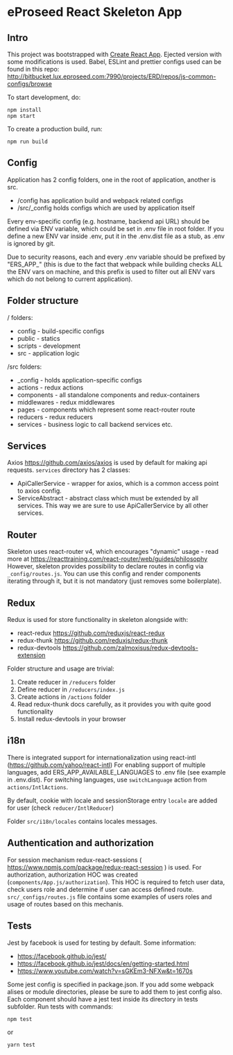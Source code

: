 # eProseed React Skeleton App

## Intro

This project was bootstrapped with [Create React App](https://github.com/facebookincubator/create-react-app).
Ejected version with some modifications is used.
Babel, ESLint and prettier configs used can be found in this repo: http://bitbucket.lux.eproseed.com:7990/projects/ERD/repos/js-common-configs/browse

To start development, do:

```
npm install
npm start
```

To create a production build, run:

``
npm run build
``

## Config

Application has 2 config folders, one in the root of application, another is src. 

- /config has application build and webpack related configs
- /src/_config holds configs which are used by application itself

Every env-specific config (e.g. hostname, backend api URL) should be defined via ENV variable, which could be set in .env file in root folder.
If you define a new ENV var inside .env, put it in the .env.dist file as a stub, as .env is ignored by git.

Due to security reasons, each and every .env variable should be prefixed by "ERS_APP_" (this is due to the fact that webpack while building checks ALL the ENV vars on machine, and this prefix is used to filter out all ENV vars which do not belong to current application).

## Folder structure

/ folders:

- config - build-specific configs
- public - statics
- scripts - development
- src - application logic

/src folders: 

- _config - holds application-specific configs
- actions - redux actions
- components - all standalone components and redux-containers
- middlewares - redux middlewares
- pages - components which represent some react-router route
- reducers - redux reducers
- services - business logic to call backend services etc.

## Services

Axios https://github.com/axios/axios is used by default for making api requests.
``services`` directory has 2 classes:
- ApiCallerService - wrapper for axios, which is a common access point to axios config.
- ServiceAbstract - abstract class which must be extended by all services. This way we are sure to use ApiCallerService by all other services.

## Router

Skeleton uses react-router v4, which encourages "dynamic" usage - read more at https://reacttraining.com/react-router/web/guides/philosophy
However, skeleton provides possibility to declare routes in config via ``_config/routes.js``.
You can use this config and render <Route> components iterating through it, but it is not mandatory (just removes some boilerplate).

## Redux

Redux is used for store functionality in skeleton alongside with:

- react-redux https://github.com/reduxjs/react-redux
- redux-thunk https://github.com/reduxjs/redux-thunk
- redux-devtools https://github.com/zalmoxisus/redux-devtools-extension

Folder structure and usage are trivial:

1. Create reducer in ``/reducers`` folder
2. Define reducer in ``/reducers/index.js``
3. Create actions in ``/actions`` folder
4. Read redux-thunk docs carefully, as it provides you with quite good functionality
5. Install redux-devtools in your browser

## i18n

There is integrated support for internationalization using react-intl (https://github.com/yahoo/react-intl)
For enabling support of multiple languages, add ERS_APP_AVAILABLE_LANGUAGES to .env file (see example in .env.dist).
For switching languages, use ``switchLanguage`` action from ``actions/IntlActions``.

By default, cookie with locale and sessionStorage entry ``locale`` are added for user (check ``reducer/IntlReducer``)

Folder ``src/i18n/locales`` contains locales messages.

## Authentication and authorization

For session mechanism redux-react-sessions ( https://www.npmjs.com/package/redux-react-session ) is used.
For authorization, authorization HOC was created (``components/App.js/authorization``). This HOC is required to fetch user data,
check users role and determine if user can access defined route.
``src/_configs/routes.js`` file contains some examples of users roles and usage of routes based on this mechanis.

## Tests

Jest by facebook is used for testing by default.
Some information:

- https://facebook.github.io/jest/
- https://facebook.github.io/jest/docs/en/getting-started.html
- https://www.youtube.com/watch?v=sGKEm3-NFXw&t=1670s

Some jest config is specified in package.json. If you add some webpack alises or module directories, please be sure to add them to jest config also.
Each component should have a jest test inside its directory in tests subfolder.
Run tests with commands:

``npm test``

or 

``yarn test``